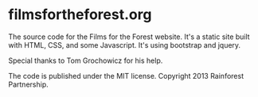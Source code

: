 # filmsfortheforest.org

The source code for the Films for the Forest website. It's a static site built with HTML, CSS, and some Javascript. It's using bootstrap and jquery.

Special thanks to Tom Grochowicz for his help.

The code is published under the MIT license. Copyright 2013 Rainforest Partnership.
